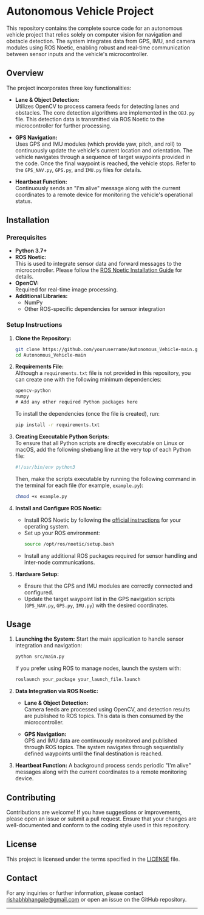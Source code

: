 # Autonomous Vehicle Project 

This repository contains the complete source code for an autonomous vehicle project that relies solely on computer vision for navigation and obstacle detection. The system integrates data from GPS, IMU, and camera modules using ROS Noetic, enabling robust and real-time communication between sensor inputs and the vehicle's microcontroller.

## Overview

The project incorporates three key functionalities:

- **Lane & Object Detection:**  
  Utilizes OpenCV to process camera feeds for detecting lanes and obstacles. The core detection algorithms are implemented in the `OBJ.py` file. This detection data is transmitted via ROS Noetic to the microcontroller for further processing.

- **GPS Navigation:**  
  Uses GPS and IMU modules (which provide yaw, pitch, and roll) to continuously update the vehicle's current location and orientation. The vehicle navigates through a sequence of target waypoints provided in the code. Once the final waypoint is reached, the vehicle stops. Refer to the `GPS_NAV.py`, `GPS.py`, and `IMU.py` files for details.

- **Heartbeat Function:**  
  Continuously sends an "I'm alive" message along with the current coordinates to a remote device for monitoring the vehicle's operational status.

## Installation

### Prerequisites

- **Python 3.7+**
- **ROS Noetic:**  
  This is used to integrate sensor data and forward messages to the microcontroller. Please follow the [ROS Noetic Installation Guide](http://wiki.ros.org/noetic/Installation) for details.
- **OpenCV:**  
  Required for real-time image processing.
- **Additional Libraries:**  
  - NumPy  
  - Other ROS-specific dependencies for sensor integration

### Setup Instructions

1. **Clone the Repository:**
   ```bash
   git clone https://github.com/yourusername/Autonomous_Vehicle-main.git
   cd Autonomous_Vehicle-main
   ```
   
2. **Requirements File:**  
   Although a `requirements.txt` file is not provided in this repository, you can create one with the following minimum dependencies:
   ```txt
   opencv-python
   numpy
   # Add any other required Python packages here
   ```
   To install the dependencies (once the file is created), run:
   ```bash
   pip install -r requirements.txt
   ```

3. **Creating Executable Python Scripts:**  
   To ensure that all Python scripts are directly executable on Linux or macOS, add the following shebang line at the very top of each Python file:
   ```python
   #!/usr/bin/env python3
   ```
   Then, make the scripts executable by running the following command in the terminal for each file (for example, `example.py`):
   ```bash
   chmod +x example.py
   ```

4. **Install and Configure ROS Noetic:**
   - Install ROS Noetic by following the [official instructions](http://wiki.ros.org/noetic/Installation) for your operating system.
   - Set up your ROS environment:
     ```bash
     source /opt/ros/noetic/setup.bash
     ```
   - Install any additional ROS packages required for sensor handling and inter-node communications.

5. **Hardware Setup:**
   - Ensure that the GPS and IMU modules are correctly connected and configured.
   - Update the target waypoint list in the GPS navigation scripts (`GPS_NAV.py`, `GPS.py`, `IMU.py`) with the desired coordinates.

## Usage

1. **Launching the System:**
   Start the main application to handle sensor integration and navigation:
   ```bash
   python src/main.py
   ```
   If you prefer using ROS to manage nodes, launch the system with:
   ```bash
   roslaunch your_package your_launch_file.launch
   ```
   
2. **Data Integration via ROS Noetic:**
   - **Lane & Object Detection:**  
     Camera feeds are processed using OpenCV, and detection results are published to ROS topics. This data is then consumed by the microcontroller.
     
   - **GPS Navigation:**  
     GPS and IMU data are continuously monitored and published through ROS topics. The system navigates through sequentially defined waypoints until the final destination is reached.
     
3. **Heartbeat Function:**
   A background process sends periodic "I'm alive" messages along with the current coordinates to a remote monitoring device.

## Contributing

Contributions are welcome! If you have suggestions or improvements, please open an issue or submit a pull request. Ensure that your changes are well-documented and conform to the coding style used in this repository.

## License

This project is licensed under the terms specified in the [LICENSE](./LICENSE) file.

## Contact

For any inquiries or further information, please contact rishabhbhangale@gmail.com or open an issue on the GitHub repository.

---

